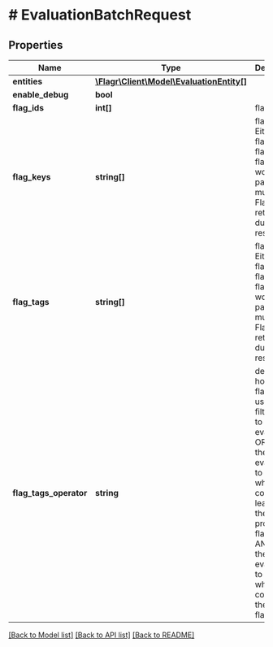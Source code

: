 # # EvaluationBatchRequest

## Properties

Name | Type | Description | Notes
------------ | ------------- | ------------- | -------------
**entities** | [**\Flagr\Client\Model\EvaluationEntity[]**](EvaluationEntity.md) |  |
**enable_debug** | **bool** |  | [optional]
**flag_ids** | **int[]** | flagIDs | [optional]
**flag_keys** | **string[]** | flagKeys. Either flagIDs, flagKeys or flagTags works. If pass in multiples, Flagr may return duplicate results. | [optional]
**flag_tags** | **string[]** | flagTags. Either flagIDs, flagKeys or flagTags works. If pass in multiples, Flagr may return duplicate results. | [optional]
**flag_tags_operator** | **string** | determine how flagTags is used to filter flags to be evaluated. OR extends the evaluation to those which contains at least one of the provided flagTags or AND limit the evaluation to those which contains all the flagTags. | [optional] [default to 'ANY']

[[Back to Model list]](../../README.md#models) [[Back to API list]](../../README.md#endpoints) [[Back to README]](../../README.md)
